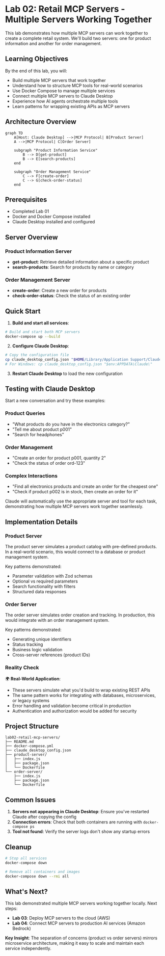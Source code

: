 # Lab 02: Retail MCP Servers - Multiple Servers Working Together

This lab demonstrates how multiple MCP servers can work together to create a complete retail system. We'll build two servers: one for product information and another for order management.

## Learning Objectives

By the end of this lab, you will:
- Build multiple MCP servers that work together
- Understand how to structure MCP tools for real-world scenarios
- Use Docker Compose to manage multiple services
- Connect multiple MCP servers to Claude Desktop
- Experience how AI agents orchestrate multiple tools
- Learn patterns for wrapping existing APIs as MCP servers

## Architecture Overview

```mermaid
graph TD
    A[Host: Claude Desktop] -->|MCP Protocol| B[Product Server]
    A -->|MCP Protocol| C[Order Server]
    
    subgraph "Product Information Service"
        B --> D[get-product]
        B --> E[search-products]
    end
    
    subgraph "Order Management Service"
        C --> F[create-order]
        C --> G[check-order-status]
    end
```

## Prerequisites

- Completed Lab 01
- Docker and Docker Compose installed
- Claude Desktop installed and configured

## Server Overview

### Product Information Server
- **get-product**: Retrieve detailed information about a specific product
- **search-products**: Search for products by name or category

### Order Management Server
- **create-order**: Create a new order for products
- **check-order-status**: Check the status of an existing order

## Quick Start

1. **Build and start all services**:
```bash
# Build and start both MCP servers
docker-compose up --build
```

2. **Configure Claude Desktop**:
```bash
# Copy the configuration file
cp claude_desktop_config.json "$HOME/Library/Application Support/Claude/"
# For Windows: cp claude_desktop_config.json "$env:APPDATA\Claude\"
```

3. **Restart Claude Desktop** to load the new configuration

## Testing with Claude Desktop

Start a new conversation and try these examples:

### Product Queries
- "What products do you have in the electronics category?"
- "Tell me about product p001"
- "Search for headphones"

### Order Management
- "Create an order for product p001, quantity 2"
- "Check the status of order ord-123"

### Complex Interactions
- "Find all electronics products and create an order for the cheapest one"
- "Check if product p002 is in stock, then create an order for it"

Claude will automatically use the appropriate server and tool for each task, demonstrating how multiple MCP servers work together seamlessly.

## Implementation Details

### Product Server

The product server simulates a product catalog with pre-defined products. In a real-world scenario, this would connect to a database or product management system.

Key patterns demonstrated:
- Parameter validation with Zod schemas
- Optional vs required parameters
- Search functionality with filters
- Structured data responses

### Order Server

The order server simulates order creation and tracking. In production, this would integrate with an order management system.

Key patterns demonstrated:
- Generating unique identifiers
- Status tracking
- Business logic validation
- Cross-server references (product IDs)

### Reality Check

🌍 **Real-World Application**:
- These servers simulate what you'd build to wrap existing REST APIs
- The same pattern works for integrating with databases, microservices, or legacy systems
- Error handling and validation become critical in production
- Authentication and authorization would be added for security

## Project Structure

```
lab02-retail-mcp-servers/
├── README.md
├── docker-compose.yml
├── claude_desktop_config.json
├── product-server/
│   ├── index.js
│   ├── package.json
│   └── Dockerfile
└── order-server/
    ├── index.js
    ├── package.json
    └── Dockerfile
```

## Common Issues

1. **Servers not appearing in Claude Desktop**: Ensure you've restarted Claude after copying the config
2. **Connection errors**: Check that both containers are running with `docker-compose ps`
3. **Tool not found**: Verify the server logs don't show any startup errors

## Cleanup

```bash
# Stop all services
docker-compose down

# Remove all containers and images
docker-compose down --rmi all
```

## What's Next?

This lab demonstrated multiple MCP servers working together locally. Next steps:

- **Lab 03**: Deploy MCP servers to the cloud (AWS)
- **Lab 04**: Connect MCP servers to production AI services (Amazon Bedrock)

**Key Insight**: The separation of concerns (product vs order servers) mirrors microservice architecture, making it easy to scale and maintain each service independently.
